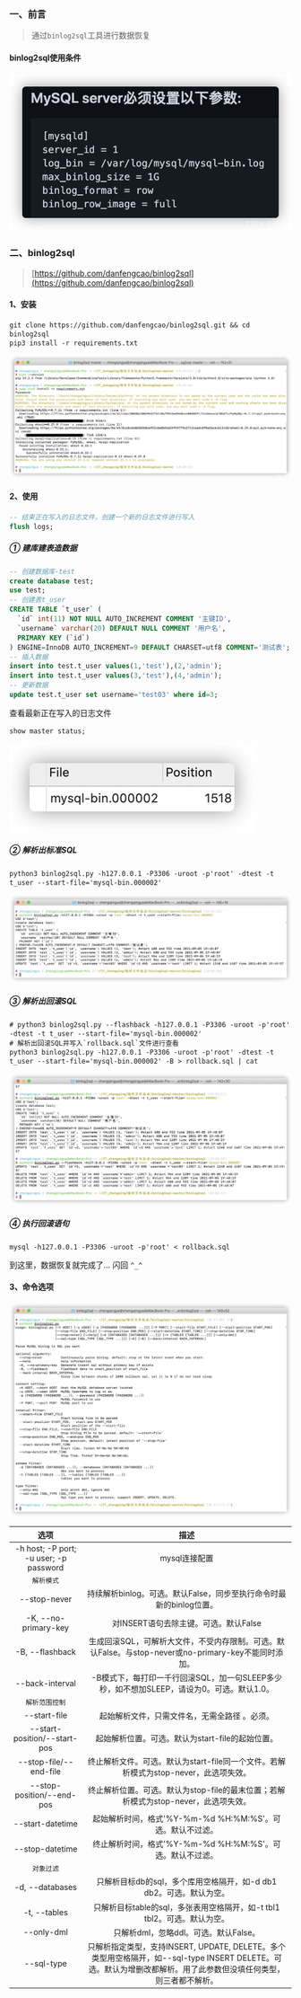 ﻿### 一、前言

> 通过`binlog2sql`工具进行数据恢复

#### binlog2sql使用条件

![](./images/04-数据恢复-binlog2sql-20230912152945528.png)

### 二、binlog2sql

> [https://github.com/danfengcao/binlog2sql](https://github.com/danfengcao/binlog2sql)


#### 1、安装

```shell
git clone https://github.com/danfengcao/binlog2sql.git && cd binlog2sql
pip3 install -r requirements.txt
```

![](./images/04-数据恢复-binlog2sql-20230912152945583.png)


#### 2、使用

```sql
-- 结束正在写入的日志文件，创建一个新的日志文件进行写入
flush logs;
```

##### ① 建库建表造数据

```sql
-- 创建数据库-test
create database test;
use test;
-- 创建表t_user
CREATE TABLE `t_user` (
  `id` int(11) NOT NULL AUTO_INCREMENT COMMENT '主键ID',
  `username` varchar(20) DEFAULT NULL COMMENT '用户名',
  PRIMARY KEY (`id`)
) ENGINE=InnoDB AUTO_INCREMENT=9 DEFAULT CHARSET=utf8 COMMENT='测试表';
-- 插入数据
insert into test.t_user values(1,'test'),(2,'admin');
insert into test.t_user values(3,'test'),(4,'admin');
-- 更新数据
update test.t_user set username='test03' where id=3;
```

查看最新正在写入的日志文件

```shell
show master status;
```

![](./images/04-数据恢复-binlog2sql-20230912152945744.png)



##### ② 解析出标准SQL

```shell
python3 binlog2sql.py -h127.0.0.1 -P3306 -uroot -p'root' -dtest -t t_user --start-file='mysql-bin.000002'
```

![](./images/04-数据恢复-binlog2sql-20230912152945797.png)


##### ③ 解析出回滚SQL

```shell
# python3 binlog2sql.py --flashback -h127.0.0.1 -P3306 -uroot -p'root' -dtest -t t_user --start-file='mysql-bin.000002'
# 解析出回滚SQL并写入`rollback.sql`文件进行查看
python3 binlog2sql.py -h127.0.0.1 -P3306 -uroot -p'root' -dtest -t t_user --start-file='mysql-bin.000002' -B > rollback.sql | cat
```

![](./images/04-数据恢复-binlog2sql-20230912152945876.png)

##### ④ 执行回滚语句

```shell
mysql -h127.0.0.1 -P3306 -uroot -p'root' < rollback.sql
```

到这里，数据恢复就完成了... 闪回 `^_^`

#### 3、命令选项

![](./images/04-数据恢复-binlog2sql-20230912152946027.png)

|                  选项                  |                                                                               描述                                                                               |
| :------------------------------------: | :--------------------------------------------------------------------------------------------------------------------------------------------------------------: |
| -h host; -P port; -u user; -p password |                                                                          mysql连接配置                                                                           |
|               `解析模式`               |                                                                                                                                                                  |
|              --stop-never              |                                               持续解析binlog。可选。默认False，同步至执行命令时最新的binlog位置。                                                |
|          -K, --no-primary-key          |                                                              对INSERT语句去除主键。可选。默认False                                                               |
|            -B, --flashback             |                               生成回滚SQL，可解析大文件，不受内存限制。可选。默认False。与stop-never或no-primary-key不能同时添加。                               |
|            --back-interval             |                                    -B模式下，每打印一千行回滚SQL，加一句SLEEP多少秒，如不想加SLEEP，请设为0。可选。默认1.0。                                     |
|             `解析范围控制`             |                                                                                                                                                                  |
|              --start-file              |                                                          起始解析文件，只需文件名，无需全路径 。必须。                                                           |
|      --start-position/--start-pos      |                                                         起始解析位置。可选。默认为start-file的起始位置。                                                         |
|         --stop-file/--end-file         |                                       终止解析文件。可选。默认为start-file同一个文件。若解析模式为stop-never，此选项失效。                                       |
|       --stop-position/--end-pos        |                                       终止解析位置。可选。默认为stop-file的最末位置；若解析模式为stop-never，此选项失效。                                        |
|            --start-datetime            |                                                    起始解析时间，格式'%Y-%m-%d %H:%M:%S'。可选。默认不过滤。                                                     |
|            --stop-datetime             |                                                    终止解析时间，格式'%Y-%m-%d %H:%M:%S'。可选。默认不过滤。                                                     |
|               `对象过滤`               |                                                                                                                                                                  |
|            -d, --databases             |                                               只解析目标db的sql，多个库用空格隔开，如-d db1 db2。可选。默认为空。                                                |
|              -t, --tables              |                                             只解析目标table的sql，多张表用空格隔开，如-t tbl1 tbl2。可选。默认为空。                                             |
|               --only-dml               |                                                              只解析dml，忽略ddl。可选。默认False。                                                               |
|               --sql-type               | 只解析指定类型，支持INSERT, UPDATE, DELETE。多个类型用空格隔开，如--sql-type INSERT DELETE。可选。默认为增删改都解析。用了此参数但没填任何类型，则三者都不解析。 |
